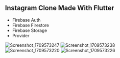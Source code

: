## Instagram Clone Made With Flutter

- Firebase Auth
- Firebase Firestore
- Firebase Storage
- Provider

![Screenshot_1709573247](https://github.com/emirtascakir/instagram-clone/assets/74801643/70bb05a6-1ce4-4de5-986b-399b38013d74)
![Screenshot_1709573238](https://github.com/emirtascakir/instagram-clone/assets/74801643/8d2b0efd-d443-424d-a00c-ba75e5938442)
![Screenshot_1709573220](https://github.com/emirtascakir/instagram-clone/assets/74801643/36816f92-cdd9-4e5c-9b9e-108a6a1a03e0)
![Screenshot_1709573226](https://github.com/emirtascakir/instagram-clone/assets/74801643/a3dc44f4-abfb-4d35-9ecd-bb007d092686)
